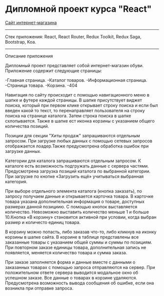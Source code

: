 # Дипломной проект курса "React"

[Сайт интернет-магазина]()

---

Стек приложения: React, React Router, Redux Toolkit, Redux Saga, Bootstrap, Koa.

---

Описание приложения

Дипломный проект представляет собой интернет-магазин обуви.
Приложение содержит следующие страницы:

-Главная страница.
-Каталог товаров.
-Информационная страница.
-Страница товара.
-Корзина.
-404

Навигация по сайту происходит с помощью навигационного меню в шапке и футере каждой страницы.
В шапке присутствует виджет поиска, который при первом клике открывает строку поиска и если был введен какой то текст, то перенаправляет пользователя на строку поиска на странице каталога. Затем строка поиска в шапке схлопывается. Также в шапке ест иконка корзины с указанием общего количества позиций.

Позиции для секции "Хиты продаж" запрашиваются отдельным запросом. При загрузке любых данных с помощью сетевых запросов отображается лоадер.Также предусмотрена обработка ошибок при загрузке данных.

Категории для каталога запрашиваются отдельным запросом. К каталоге есть возможность подгружать данные с сервера частями. Предусмотрена загрузка позиций каталога по выбранной категории. При загрузке по кнопке «Загрузить ещё» учитываться выбранная категория.

При выборе отдельного элемента каталога (кнопка заказать), по запросу получаем данные и открывается карточка товара.
В карточке товара указана дополнительная информация о товаре, доступных размерах данной позициию. С помощью кнопок выставляется количество. Невозможно выставить количество меньше 1 и больше 10.Кнопка «В корзину» становится активной при условии, когда выбран размер и количесто единиц товара.

В корзину можно попасть, либо заказав что-то, либо кликнув на иконку корзины в шапке сайта. В корзине в таблице представлены все заказанные товары с указанием общей суммы и суммы по позициям. При повторном заказе единицы товара, дополнительная запись не появляется, меняется количество товара и сумма заказа.

При заказе заполняется форма и данные вместе с данными о заказанных товарах с помощью запроса отправляются на сервер. При положительном ответе сервера выводится модальное окно об успешном заказе. Все данные о товарах в корзине удаляются. Предусмотрена возможность вывода сообщения об ошибке, если она возникла при отправке запроса.
